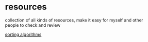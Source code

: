 # resources
collection of all kinds of resources, make it easy for myself and other people to check and review


[sorting algorithms](https://brilliant.org/wiki/sorting-algorithms/)
